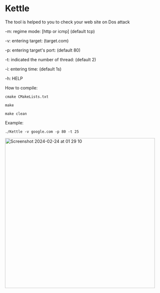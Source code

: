 # Kettle
The tool is helped to you to check your web site on Dos attack


-m:
regime mode: [http or icmp] (default tcp)

-v:
entering target: (target.com)

-p:
entering target's port: (default 80)

-t:
indicated the number of thread: (default 2)

-i:
entering time: (default 1s)

-h:
HELP

How to compile:

    cmake CMakeLists.txt

    make
    
    make clean


Example:

    ./Kettle -v google.com -p 80 -t 25 
    
<img width="494" alt="Screenshot 2024-02-24 at 01 29 10" src="https://github.com/seout/Kettle/assets/113185077/f21d9af4-510d-49f6-82f4-f2f2d1f4acd5">
